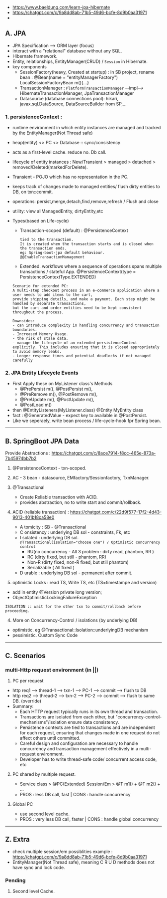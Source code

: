 - https://www.baeldung.com/learn-jpa-hibernate
- https://chatgpt.com/c/9a8dd8ab-71b5-49d6-bcfe-8d9b0aa31971
-

## A. JPA
- JPA Specification --> ORM layer (focus)
- interact with a "relational" database without any SQL.
- Hibernate framework.
- Entity, relationships, EntityManager(CRUD) / `Session` in Hibernate.
- key components
  - SessionFactory(heavy, Created at startup) : in SB project, rename bean : @Bean(name = "entityManagerFactory") LocalSessionFactoryBean m(){...}
  - TransactionManager : `PlatformTransactionManager` --impl--> HibernateTransactionManager, JpaTransactionManager
  - Datasource (database connections pool): hikari, javax.sql.DataSource, DataSourceBuilder from SP,...

### 1. persistenceContext :
- runtime environment in which entity instances are managed and tracked by the EntityManager(Not Thread safe)
- heap(entity) <> PC <> Database :: sync/consistency
- acts as a first-level cache. reduce no. Db call.
- lifecycle of entity instances : New/Transient > managed > detached > removed/Deleted(markedForDelete).
- Transient - POJO which has no representation in the PC.
- keeps track of changes made to managed entities/ flush dirty entities to DB, on txn::commit.
- operations: persist,merge,detach,find,remove,refresh / Flush and close
- utility: view allManagedEntity, dirtyEntity,etc
- Types(based on Life-cycle)

  - Transaction-scoped (default) : @PersistenceContext
    ```
    tied to the transaction.
    It is created when the transaction starts and is closed when the transaction ends.
    eg: Spring-boot-jpa default behaviour. @@EnableTransactionManagement
    ```
  - Extended. workflows where a sequence of operations spans multiple transactions / stateful App. @PersistenceContext(type = PersistenceContextType.EXTENDED)

  ```
  Scenario for extended PC:
  A multi-step checkout process in an e-commerce application where a user needs to add items to the cart,
  provide shipping details, and make a payment. Each step might be handled by separate transactions,
  but the cart and order entities need to be kept consistent throughout the process.
  ```
      Downsides:
      - can introduce complexity in handling concurrency and transaction boundaries.
      - Increased Memory Usage.
      - the risk of stale data.
      - manage the lifecycle of an extended-persistenceContext explicitly. This includes ensuring that it is closed appropriately to avoid memory leaks.
      - Longer response times and potential deadlocks if not managed carefully

### 2. JPA Entity Lifecycle Events

- First Apply these on MyListener class's Methods
  - @PrePersist m(), @PostPersist m(),
  - @PreRemove m(), @PostRemove m(),
  - @PreUpdate m(), @PostUpdate m(),
  - @PostLoad m()
- then @EntityListeners(MyListener.class) @Entity MyEntity class
- fact : @GeneratedValue - expect key to available in @PostPersist.
- Like we seperaely, write bean process / life-cycle-hook fpr Spring bean.

---

## B. SpringBoot JPA Data

Provide Abstractions : https://chatgpt.com/c/8ace7914-f8cc-465e-873a-7b45974bb7b2

1. @PersistenceContext - txn-scoped.
2. AC - 3 bean - datasource, EMfactory/Sessionfactory, TxnManager.
3. @Transactional
   - Create Reliable transaction with ACID.
   - provides abstraction, no to write start and commit/rollback.
4. ACID (reliable transaction) : https://chatgpt.com/c/22d9f577-17f2-4d43-9013-401b18ca58e0
   - A tomicity : SB - @Transactional
   - C onsistency : underlying DB sol - constraints, Fk, etc
   - I solated : underlying DB sol.  
     `@Transactional(isolation="choose one") / Optimistic concurrency control`
     - RU(no concurrency - All 3 problem : dirty read, phantom, RR )
     - RC (dirty fixed, but still - phantom, RR)
     - Non-R (dirty fixed, non-R fixed, but still phantom)
     - Serializable ( All fixed )
   - D urable : underlying DB sol - permanent after commit.
   
5. optimistic Locks : read TS, Write TS, etc (TS=timestampe and version)
- add in entity @Version private long version;
- ObjectOptimisticLockingFailureException
```
ISOLATION :: wait for the other txn to commit/rollback before proceeding.
```

4. More on Concurrency-Control / isolations (by underlying DB)

- optimistic. eg @Transactional::Isolation::underlyingDB mechanism
- pessimistic. Custom Sync Code

---

## C. Scenarios
### multi-Http request environment (in ||)
1. PC per request
- http req1 --> thread-1 --> txn-1 --> PC-1 --> commit --> flush to DB
- http req2 --> thread-2 --> txn-2 --> PC-2 --> commit --> flush to same DB. (override)
- Summary:
  - Each HTTP request typically runs in its own thread and transaction.
  - Transactions are isolated from each other, but "concurrency-control-mechanisms"/isolation ensure data consistency.
  - Persistence contexts are tied to transactions and are independent for each request, ensuring that changes made in one request do not affect others until committed.
  - Careful design and configuration are necessary to handle concurrency and transaction management effectively in a multi-request environment. 
  - Developer has to write thread-safe code/ concurrent access code, etc

2. PC shared by multiple request.
    - Service class > @PC(Extended) Session/Em > @T m1() + @T m2() + ...
    - PROS : less DB call, fast | CONS : handle concurrency

3. Global PC
   - use second level cache.
   - PROS : very less DB call, faster | CONS : handle global concurrency
---

## Z. Extra
- check multiple session/em possiblities example : https://chatgpt.com/c/9a8dd8ab-71b5-49d6-bcfe-8d9b0aa31971
- EntityManager(Not Thread safe), meaning C R U D methods does not have sync and lock code.

### Pending
1. Second level Cache.



